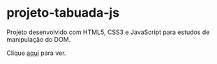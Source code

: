 # projeto-tabuada-js

 Projeto desenvolvido com HTML5, CSS3 e JavaScript para estudos de manipulação do DOM.

 Clique <a href="https://mendjoy.github.io/projeto-tabuada-js/">aqui</a> para ver. 
